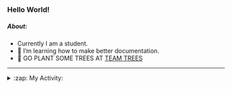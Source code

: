 ### Hello World!

##### About:
- Currently I am a student.
- 🌱 I’m learning how to make better documentation.
- 🌱 GO PLANT SOME TREES AT [TEAM TREES](https://teamtrees.org/)

---
<details>
  <summary>:zap: My Activity:</summary>
  
<!--START_SECTION:waka-->
![Code Time](http://img.shields.io/badge/Code%20Time-1%2C234%20hrs%2035%20mins-blue)

**I'm a Night 🦉** 

```text
🌞 Morning                1973 commits        ███░░░░░░░░░░░░░░░░░░░░░░   10.23 % 
🌆 Daytime                6520 commits        ████████░░░░░░░░░░░░░░░░░   33.81 % 
🌃 Evening                5538 commits        ███████░░░░░░░░░░░░░░░░░░   28.72 % 
🌙 Night                  5254 commits        ███████░░░░░░░░░░░░░░░░░░   27.24 % 
```
📅 **I'm Most Productive on Wednesday** 

```text
Monday                   2685 commits        ███░░░░░░░░░░░░░░░░░░░░░░   13.92 % 
Tuesday                  2650 commits        ███░░░░░░░░░░░░░░░░░░░░░░   13.74 % 
Wednesday                4533 commits        ██████░░░░░░░░░░░░░░░░░░░   23.51 % 
Thursday                 2523 commits        ███░░░░░░░░░░░░░░░░░░░░░░   13.08 % 
Friday                   2046 commits        ███░░░░░░░░░░░░░░░░░░░░░░   10.61 % 
Saturday                 1659 commits        ██░░░░░░░░░░░░░░░░░░░░░░░   08.60 % 
Sunday                   3189 commits        ████░░░░░░░░░░░░░░░░░░░░░   16.54 % 
```


📊 **This Week I Spent My Time On** 

```text
🔥 Editors: 
IntelliJ                 9 hrs 34 mins       ███████████████████████░░   93.39 % 
Android Studio           40 mins             ██░░░░░░░░░░░░░░░░░░░░░░░   06.61 % 

🐱‍💻 Projects: 
mysql-java               2 hrs 40 mins       ███████░░░░░░░░░░░░░░░░░░   26.17 % 
music-api                2 hrs 30 mins       ██████░░░░░░░░░░░░░░░░░░░   24.41 % 
java-springboot-projects 1 hr 39 mins        ████░░░░░░░░░░░░░░░░░░░░░   16.16 % 
rest-api-example         1 hr 38 mins        ████░░░░░░░░░░░░░░░░░░░░░   16.01 % 
movie                    45 mins             ██░░░░░░░░░░░░░░░░░░░░░░░   07.39 % 
```


 Last Updated on 13/10/2023 13:13:59 UTC
<!--END_SECTION:waka-->
</details>
